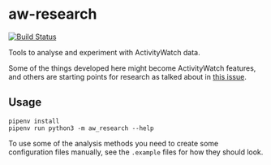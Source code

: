 aw-research
===========

[![Build Status](https://travis-ci.org/ActivityWatch/aw-research.svg?branch=master)](https://travis-ci.org/ActivityWatch/aw-research)

Tools to analyse and experiment with ActivityWatch data.

Some of the things developed here might become ActivityWatch features, and others are starting points for research as talked about in [this issue](https://github.com/ActivityWatch/activitywatch/issues/236).


## Usage

```
pipenv install
pipenv run python3 -m aw_research --help
```

To use some of the analysis methods you need to create some configuration files manually, see the `.example` files for how they should look.
